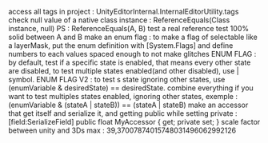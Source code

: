 access all tags in project : UnityEditorInternal.InternalEditorUtility.tags
check null value of a native class instance : ReferenceEquals(Class instance, null)    PS : ReferenceEquals(A, B) test a real reference test 100% solid between A and B
make an enum flag : to make a flag of selectable like a layerMask, put the enum definition with [System.Flags] and define numbers to each values spaced enough to not make glitches
ENUM FLAG : by default, test if a specific state is enabled, that means every other state are disabled, to test multiple states enabled(and other disabled), use | symbol.
ENUM FLAG V2 : to test s state ignoring other states, use (enumVariable & desiredState) == desiredState. combine everything if you want to test multiples states enabled, ignoring other states, exemple : (enumVariable & (stateA | stateB)) == (stateA | stateB)
make an accessor that get itself and serialize it, and getting public while setting private : [field:SerializeField] public float MyAccessor { get; private set; }
scale factor between unity and 3Ds max : 39,37007874015748031496062992126